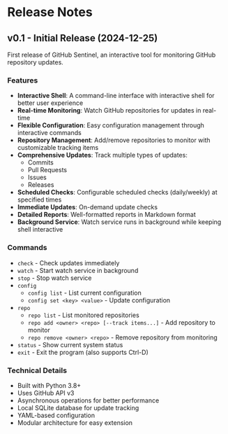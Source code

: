 # Release Notes

## v0.1 - Initial Release (2024-12-25)

First release of GitHub Sentinel, an interactive tool for monitoring GitHub repository updates.

### Features

- **Interactive Shell**: A command-line interface with interactive shell for better user experience
- **Real-time Monitoring**: Watch GitHub repositories for updates in real-time
- **Flexible Configuration**: Easy configuration management through interactive commands
- **Repository Management**: Add/remove repositories to monitor with customizable tracking items
- **Comprehensive Updates**: Track multiple types of updates:
  - Commits
  - Pull Requests
  - Issues
  - Releases
- **Scheduled Checks**: Configurable scheduled checks (daily/weekly) at specified times
- **Immediate Updates**: On-demand update checks
- **Detailed Reports**: Well-formatted reports in Markdown format
- **Background Service**: Watch service runs in background while keeping shell interactive

### Commands

- `check` - Check updates immediately
- `watch` - Start watch service in background
- `stop` - Stop watch service
- `config`
  - `config list` - List current configuration
  - `config set <key> <value>` - Update configuration
- `repo`
  - `repo list` - List monitored repositories
  - `repo add <owner> <repo> [--track items...]` - Add repository to monitor
  - `repo remove <owner> <repo>` - Remove repository from monitoring
- `status` - Show current system status
- `exit` - Exit the program (also supports Ctrl-D)

### Technical Details

- Built with Python 3.8+
- Uses GitHub API v3
- Asynchronous operations for better performance
- Local SQLite database for update tracking
- YAML-based configuration
- Modular architecture for easy extension 